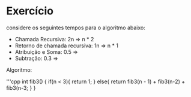 # Exercício

considere os seguintes tempos para o algoritmo abaixo:

+ Chamada Recursiva: 2n => n * 2
+ Retorno de chamada recursiva: 1n => n * 1
+ Atribuição e Soma: 0.5 =>
+ Subtração: 0.3 =>

Algoritmo:

'''cpp
    int fib3() {
      if(n < 3){
      return 1;
      } else{
        return fib3(n - 1) + fib3(n-2) + fib3(n-3;
      }
    }
